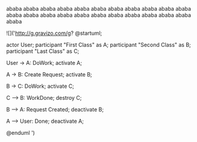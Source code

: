 ababa
ababa
ababa
ababa
ababa
ababa
ababa
ababa
ababa
ababa
ababa
ababa
ababa
ababa
ababa
ababa
ababa
ababa
ababa
ababa
ababa
ababa
ababa

![]('http://g.gravizo.com/g?
@startuml;

actor User;
participant "First Class" as A;
participant "Second Class" as B;
participant "Last Class" as C;

User -> A: DoWork;
activate A;

A -> B: Create Request;
activate B;

B -> C: DoWork;
activate C;

C --> B: WorkDone;
destroy C;

B --> A: Request Created;
deactivate B;

A --> User: Done;
deactivate A;

@enduml
')
